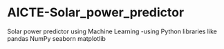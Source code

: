 # AICTE-Solar_power_predictor
Solar power predictor using Machine Learning
  -using Python libraries like pandas 
                               NumPy
                               seaborn 
                               matplotlib
          

